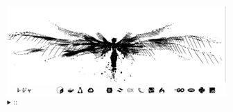 <img src="./banner.png">
<details><summary> :: </summary>
<!--START_SECTION:waka-->

```
From: 09 August 2024 - To: 28 June 2025

Total Time: 1,566 hrs 30 mins

Python                     382 hrs 32 mins //////-------------------   22.59 %
PHP                        314 hrs 5 mins  /////--------------------   18.55 %
Markdown                   215 hrs 33 mins ///----------------------   12.73 %
Other                      126 hrs 38 mins //-----------------------   07.48 %
```

<!--END_SECTION:waka-->
</details>
